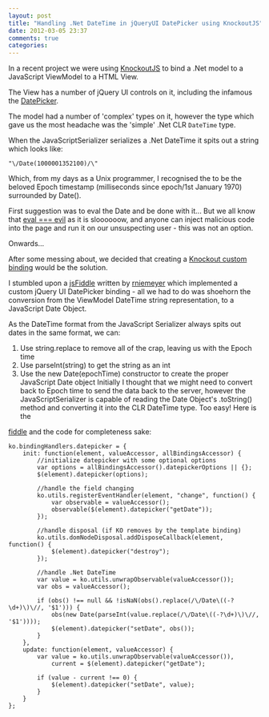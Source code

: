 ```yaml
---
layout: post
title: "Handling .Net DateTime in jQueryUI DatePicker using KnockoutJS"
date: 2012-03-05 23:37
comments: true
categories: 
---
```

In a recent project we were using <a href="http://knockoutjs.com/" target="_blank">KnockoutJS</a> to bind a .Net model to a JavaScript ViewModel to a HTML View.

The View has a number of jQuery UI controls on it, including the infamous the <a href="http://jqueryui.com/demos/datepicker/" target="_blank">DatePicker</a>.

The model had a number of 'complex' types on it, however the type which gave us the most headache was the 'simple' .Net CLR `DateTime` type.

When the JavaScriptSerializer serializes a .Net DateTime it spits out a string which looks like:
~~~
"\/Date(1000001352100)/\"
~~~

Which, from my days as a Unix programmer, I recognised the to be the beloved Epoch timestamp (milliseconds since epoch/1st January 1970) surrounded by Date().

First suggestion was to eval the Date and be done with it... But we all know that <a href="http://blogs.msdn.com/b/ericlippert/archive/2003/11/01/53329.aspx" target="_blank">eval === evil</a> as it is sloooooow, and anyone can inject malicious code into the page and run it on our unsuspecting user - this was not an option.

Onwards...

After some messing about, we decided that creating a <a href="http://knockoutjs.com/documentation/custom-bindings.html" target="_blank">Knockout custom binding</a> would be the solution.

I stumbled upon a <a href="http://jsfiddle.net/rniemeyer/NAgNV/" target="_blank">jsFiddle</a> written by <a href="https://github.com/rniemeyer" target="_blank">rniemeyer</a> which implemented a custom jQuery UI DatePicker binding - all we had to do was shoehorn the conversion from the ViewModel DateTime string representation, to a JavaScript Date Object.

As the DateTime format from the JavaScript Serializer always spits out dates in the same format, we can: 

1.  Use string.replace to remove all of the crap, leaving us with the Epoch time
2.  Use parseInt(string) to get the string as an int
3.  Use the new Date(epochTime) constructor to create the proper JavaScript Date object Initially I thought that we might need to convert back to Epoch time to send the data back to the server, however the JavaScriptSerializer is capable of reading the Date Object's .toString() method and converting it into the CLR DateTime type. Too easy! Here is the 

<a href="http://jsfiddle.net/macropus/An4Jc/" target="_blank">fiddle</a> and the code for completeness sake:

~~~
ko.bindingHandlers.datepicker = {
    init: function(element, valueAccessor, allBindingsAccessor) {
        //initialize datepicker with some optional options
        var options = allBindingsAccessor().datepickerOptions || {};
        $(element).datepicker(options);

        //handle the field changing
        ko.utils.registerEventHandler(element, "change", function() {
            var observable = valueAccessor();
            observable($(element).datepicker("getDate"));
        });

        //handle disposal (if KO removes by the template binding)
        ko.utils.domNodeDisposal.addDisposeCallback(element, function() {
            $(element).datepicker("destroy");
        });

        //handle .Net DateTime
        var value = ko.utils.unwrapObservable(valueAccessor());
        var obs = valueAccessor();

        if (obs() !== null && !isNaN(obs().replace(/\/Date\((-?\d+)\)\//, '$1'))) {
            obs(new Date(parseInt(value.replace(/\/Date\((-?\d+)\)\//, '$1'))));
            $(element).datepicker("setDate", obs());
        }
    },
    update: function(element, valueAccessor) {
        var value = ko.utils.unwrapObservable(valueAccessor()),
            current = $(element).datepicker("getDate");

        if (value - current !== 0) {
            $(element).datepicker("setDate", value);
        }
    }
};
~~~
